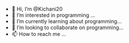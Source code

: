 - 👋 Hi, I’m @Kichani20
- 👀 I’m interested in programming ...
- 🌱 I’m currently learning about programming...
- 💞️ I’m looking to collaborate on programming...
- 📫 How to reach me ...

<!---
Kichani20/Kichani20 is a ✨ special ✨ repository because its `README.md` (this file) appears on your GitHub profile.
You can click the Preview link to take a look at your changes.
--->
